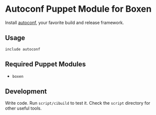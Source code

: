 # Autoconf Puppet Module for Boxen

Install [autoconf](http://www.gnu.org/software/autoconf), your
favorite build and release framework.

## Usage

```puppet
include autoconf
```

## Required Puppet Modules

* `boxen`

## Development

Write code. Run `script/cibuild` to test it. Check the `script`
directory for other useful tools.
